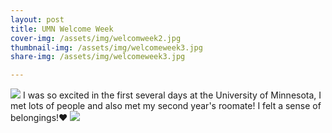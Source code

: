 ```yaml
---
layout: post
title: UMN Welcome Week
cover-img: /assets/img/welcomweek2.jpg
thumbnail-img: /assets/img/welcomeweek3.jpg
share-img: /assets/img/welcomeweek3.jpg

---
```


![](/assets/img/welcomeweek3.jpg)
I was so excited in the first several days at the University of Minnesota, I met lots of people and also met my second year's roomate! I felt a sense of belongings!❤️
![](/assets/img/welcomeweek1.jpg)
